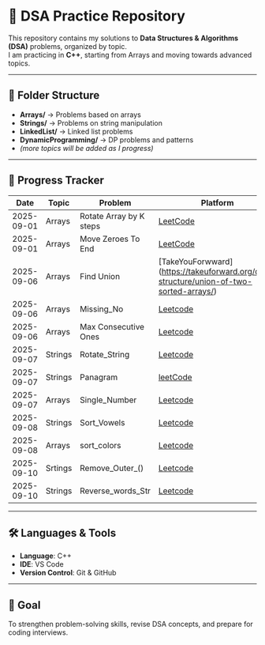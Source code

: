 # 📝 DSA Practice Repository

This repository contains my solutions to **Data Structures & Algorithms (DSA)** problems, organized by topic.  
I am practicing in **C++**, starting from Arrays and moving towards advanced topics.  

---

## 📂 Folder Structure
- **Arrays/** → Problems based on arrays  
- **Strings/** → Problems on string manipulation  
- **LinkedList/** → Linked list problems  
- **DynamicProgramming/** → DP problems and patterns  
- *(more topics will be added as I progress)*  

---

## 🚀 Progress Tracker
| Date       | Topic   | Problem | Platform | Solution |
|------------|---------|---------|----------|----------|
| 2025-09-01| Arrays  | Rotate Array by K steps | [LeetCode](https://leetcode.com/problems/rotate-array/) | [Reverse technique]  [Code](./arrays/Rotate_Array) |
|2025-09-01|  Arrays  | Move Zeroes To End      | [LeetCode](https://leetcode.com/problems/move-zeroes/) |[Two Pointers] [code](./arrays/Move_Zeroes_To_End)|
|2025-09-06|  Arrays  | Find Union |[TakeYouForwward] (https://takeuforward.org/data-structure/union-of-two-sorted-arrays/) |[Using Loops] [Code](./arrays/Find_the_Union)|
|2025-09-06|  Arrays  | Missing_No|[Leetcode](https://leetcode.com/problems/missing-number/) | [DifferenceOFSum] [Code](./arrays/Missing_No)|
|2025-09-06|  Arrays  | Max Consecutive Ones| [Leetcode](https://leetcode.com/problems/max-consecutive-ones/)|[UsingMaxCount] [Code](./arrays/Max_Consecutive_Ones)|
|2025-09-07|  Strings | Rotate_String| [Leetcode](https://leetcode.com/problems/rotate-string/)|[UsingRotation] [code](./Strings/Rotate_String)
|2025-09-07| Strings| Panagram|[leetCode](https://leetcode.com/problems/check-if-the-sentence-is-pangram/)|[UsingCount][code](./Strings/Panagram)|
|2025-09-07| Arrays| Single_Number|[Leetcode](https://leetcode.com/problems/single-number/)| [USing XOR][code](./arrays/Single_Number)|
|2025-09-08| Strings|Sort_Vowels|[Leetcode](https://leetcode.com/problems/sort-vowels-in-a-string/)|[usingVowelArr] [Code](./Strings/Sort_Vowels)|
|2025-09-08| Arrays| sort_colors| [Leetcode](https://leetcode.com/problems/sort-colors/)|[using3Pointer] [Code](./arrays/sort_colors)|
|2025-09-10| Srtings| Remove_Outer_()|[Leetcode](https://leetcode.com/problems/remove-outermost-parentheses/)|[Code](./Strings/Remove_Outer_())|
|2025-09-10| Strings|Reverse_words_Str|[Leetcode](https://leetcode.com/problems/reverse-words-in-a-string/)|[Code](./Strings/Reverse_words_Str)|

---


## 🛠️ Languages & Tools
- **Language**: C++  
- **IDE**: VS Code  
- **Version Control**: Git & GitHub  

---

## 🎯 Goal
To strengthen problem-solving skills, revise DSA concepts, and prepare for coding interviews.  

